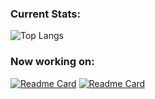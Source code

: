 ### Current Stats:

![Top Langs](https://github-readme-stats.vercel.app/api/top-langs/?username=pikeras72\&layout=donut\&border_color=2e4058)

### Now working on:
[![Readme Card](https://github-readme-stats.vercel.app/api/pin/?username=pikeras72\&border_color=2e4058&repo=LegofyNet)](https://github.com/Pikeras72/LegofyNet)
[![Readme Card](https://github-readme-stats.vercel.app/api/pin/?username=pikeras72\&border_color=2e4058&repo=Hardstyle-Songs-AI-Generator)](https://github.com/Pikeras72/Hardstyle-Songs-AI-Generator)

<!--
**Pikeras72/Pikeras72** is a ✨ _special_ ✨ repository because its `README.md` (this file) appears on your GitHub profile.

Here are some ideas to get you started:

- 🔭 I’m currently working on ...
- 🌱 I’m currently learning ...
- 👯 I’m looking to collaborate on ...
- 🤔 I’m looking for help with ...
- 💬 Ask me about ...
- 📫 How to reach me: ...
- 😄 Pronouns: ...
- ⚡ Fun fact: ...
-->


<!-- To add in a near future -->
<!-- <a href="https://github.com/Pikeras72/Pikeras72"> <img align="center" src="https://github-readme-stats.vercel.app/api?username=pikeras72&theme=buefy&hide_border=true&count_private=true&show_icons=true&hide=stars&include_all_commits=true" alt="Diego Ruiz Piqueras's github stats" /></a> -->
